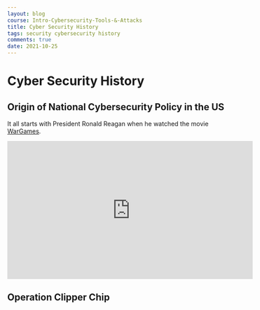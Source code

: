 ```yaml
---
layout: blog
course: Intro-Cybersecurity-Tools-&-Attacks
title: Cyber Security History
tags: security cybersecurity history
comments: true
date: 2021-10-25
---
```


# Cyber Security History

## Origin of National Cybersecurity Policy in the US

It all starts with President Ronald Reagan when he watched the movie [WarGames](https://en.wikipedia.org/wiki/WarGames).

<iframe width="560" height="315" src="https://www.youtube-nocookie.com/embed/KXzNo0vR_dU" title="YouTube video player" frameborder="0" allow="accelerometer; autoplay; clipboard-write; encrypted-media; gyroscope; picture-in-picture" allowfullscreen></iframe>
<br>

## Operation Clipper Chip
